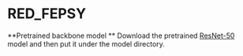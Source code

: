 # RED_FEPSY

**Pretrained backbone model
**
Download the pretrained [ResNet-50](https://drive.google.com/file/d/1yQRdhSnlocOsZA4uT_8VO0-ZeLXF4gKd/view) model and then put it under the model directory.
